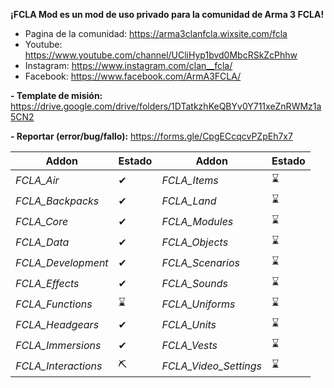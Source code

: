 **¡FCLA Mod es un mod de uso privado para la comunidad de Arma 3 FCLA!**
* Pagina de la comunidad: https://arma3clanfcla.wixsite.com/fcla
* Youtube: https://www.youtube.com/channel/UCliHyp1bvd0MbcRSkZcPhhw
* Instagram: https://www.instagram.com/clan__fcla/
* Facebook: https://www.facebook.com/ArmA3FCLA/

**- Template de misión:** https://drive.google.com/drive/folders/1DTatkzhKeQBYv0Y711xeZnRWMz1a5CN2

**- Reportar (error/bug/fallo):** https://forms.gle/CpgECcqcvPZpEh7x7

| Addon | Estado | Addon | Estado |
| --- | --- | --- | --- |
| _FCLA_Air_ | ✔ | _FCLA_Items_ | ⌛ |
| _FCLA_Backpacks_ | ✔ | _FCLA_Land_ | ⌛ |
| _FCLA_Core_ | ✔ | _FCLA_Modules_ | ⌛ |
| _FCLA_Data_ | ✔ | _FCLA_Objects_ | ⌛ |
| _FCLA_Development_ | ✔ | _FCLA_Scenarios_ | ⌛ |
| _FCLA_Effects_ | ✔ | _FCLA_Sounds_ | ⌛ |
| _FCLA_Functions_ | ⌛ | _FCLA_Uniforms_ | ⌛ |
| _FCLA_Headgears_ | ✔ | _FCLA_Units_ | ⌛ |
| _FCLA_Immersions_ | ✔ | _FCLA_Vests_ | ⌛ |
| _FCLA_Interactions_ | ⛏ | _FCLA_Video_Settings_ | ⌛ |
